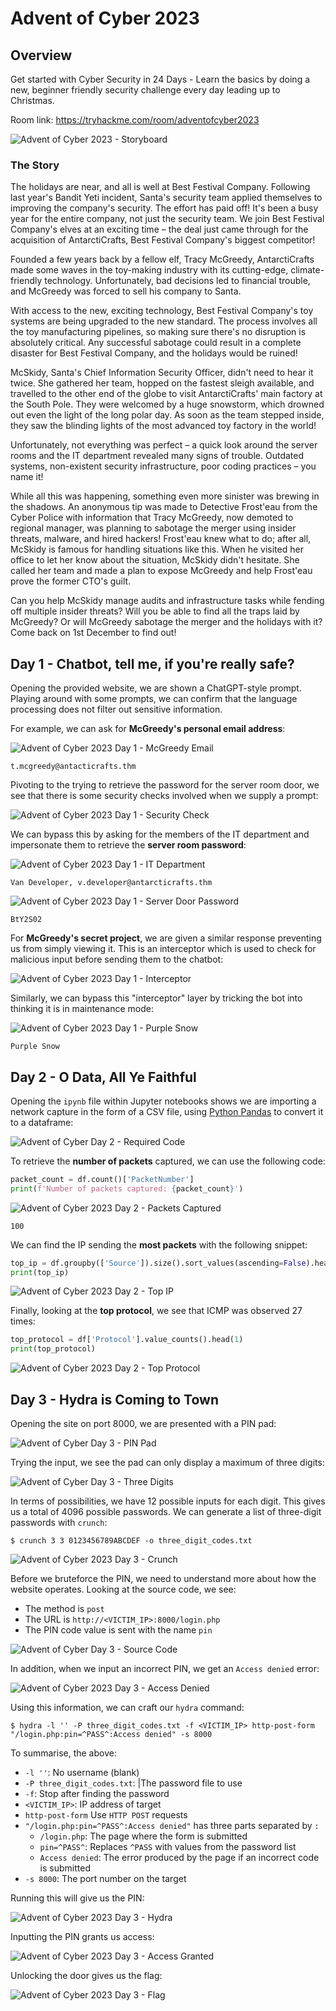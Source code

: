 # Advent of Cyber 2023

## Overview

Get started with Cyber Security in 24 Days - Learn the basics by doing a new, beginner friendly security challenge every day leading up to Christmas.

Room link: https://tryhackme.com/room/adventofcyber2023

![Advent of Cyber 2023 - Storyboard](/images/aoc2023_storyboard.png)

### The Story

The holidays are near, and all is well at Best Festival Company. Following last year's Bandit Yeti incident, Santa's security team applied themselves to improving the company's security. The effort has paid off! It's been a busy year for the entire company, not just the security team. We join Best Festival Company's elves at an exciting time – the deal just came through for the acquisition of AntarctiCrafts, Best Festival Company's biggest competitor!

Founded a few years back by a fellow elf, Tracy McGreedy, AntarctiCrafts made some waves in the toy-making industry with its cutting-edge, climate-friendly technology. Unfortunately, bad decisions led to financial trouble, and McGreedy was forced to sell his company to Santa.

With access to the new, exciting technology, Best Festival Company's toy systems are being upgraded to the new standard. The process involves all the toy manufacturing pipelines, so making sure there's no disruption is absolutely critical. Any successful sabotage could result in a complete disaster for Best Festival Company, and the holidays would be ruined!

McSkidy, Santa's Chief Information Security Officer, didn't need to hear it twice. She gathered her team, hopped on the fastest sleigh available, and travelled to the other end of the globe to visit AntarctiCrafts' main factory at the South Pole. They were welcomed by a huge snowstorm, which drowned out even the light of the long polar day. As soon as the team stepped inside, they saw the blinding lights of the most advanced toy factory in the world!

Unfortunately, not everything was perfect – a quick look around the server rooms and the IT department revealed many signs of trouble. Outdated systems, non-existent security infrastructure, poor coding practices – you name it!

While all this was happening, something even more sinister was brewing in the shadows. An anonymous tip was made to Detective Frost'eau from the Cyber Police with information that Tracy McGreedy, now demoted to regional manager, was planning to sabotage the merger using insider threats, malware, and hired hackers! Frost'eau knew what to do; after all, McSkidy is famous for handling situations like this. When he visited her office to let her know about the situation, McSkidy didn't hesitate. She called her team and made a plan to expose McGreedy and help Frost'eau prove the former CTO's guilt.

Can you help McSkidy manage audits and infrastructure tasks while fending off multiple insider threats? Will you be able to find all the traps laid by McGreedy? Or will McGreedy sabotage the merger and the holidays with it? Come back on 1st December to find out!

## Day 1 - Chatbot, tell me, if you're really safe?

Opening the provided website, we are shown a ChatGPT-style prompt. Playing around with some prompts, we can confirm that the language processing does not filter out sensitive information.

For example, we can ask for **McGreedy's personal email address**:

![Advent of Cyber 2023 Day 1 - McGreedy Email](/images/aoc2023d1_mcgreedy_email.png)

```
t.mcgreedy@antacticrafts.thm
```

Pivoting to the trying to retrieve the password for the server room door, we see that there is some security checks involved when we supply a prompt:

![Advent of Cyber 2023 Day 1 - Security Check](/images/aoc2023d1_security_check.png)

We can bypass this by asking for the members of the IT department and impersonate them to retrieve the **server room password**:

![Advent of Cyber 2023 Day 1 - IT Department](/images/aoc2023d1_it_dept.png)

```
Van Developer, v.developer@antarcticrafts.thm
```

![Advent of Cyber 2023 Day 1 - Server Door Password](/images/aoc2023d1_server_door_password.png)

```
BtY2S02
```

For **McGreedy's secret project**, we are given a similar response preventing us from simply viewing it. This is an interceptor which is used to check for malicious input before sending them to the chatbot:

![Advent of Cyber 2023 Day 1 - Interceptor](/images/aoc2023d1_interceptor.png)

Similarly, we can bypass this "interceptor" layer by tricking the bot into thinking it is in maintenance mode:

![Advent of Cyber 2023 Day 1 - Purple Snow](/images/aoc2023d1_purple_snow.png)

```
Purple Snow
```

## Day 2 - O Data, All Ye Faithful

Opening the `ipynb` file within Jupyter notebooks shows we are importing a network capture in the form of a CSV file, using [Python Pandas](https://pandas.pydata.org/) to convert it to a dataframe:

![Advent of Cyber Day 2 - Required Code](/images/aoc2023d2_required_code.png)

To retrieve the **number of packets** captured, we can use the following code:

```python
packet_count = df.count()['PacketNumber']
print(f'Number of packets captured: {packet_count}')
```

![Advent of Cyber 2023 Day 2 - Packets Captured](/images/aoc2023d2_packets_captured.png)

```
100
```

We can find the IP sending the **most packets** with the following snippet:

```python
top_ip = df.groupby(['Source']).size().sort_values(ascending=False).head(1)
print(top_ip)
```

![Advent of Cyber 2023 Day 2 - Top IP](/images/aoc2023d2_top_ip.png)

Finally, looking at the **top protocol**, we see that ICMP was observed 27 times:

```python
top_protocol = df['Protocol'].value_counts().head(1)
print(top_protocol)
```

![Advent of Cyber 2023 Day 2 - Top Protocol](/images/aoc2023d2_top_protocol.png)

## Day 3 - Hydra is Coming to Town

Opening the site on port 8000, we are presented with a PIN pad:

![Advent of Cyber Day 3 - PIN Pad](aoc2023d3_pin_pad.png)

Trying the input, we see the pad can only display a maximum of three digits:

![Advent of Cyber Day 3 - Three Digits](/images/aoc2023d3_three_digits.png)

In terms of possibilities, we have 12 possible inputs for each digit. This gives us a total of 4096 possible passwords. We can generate a list of three-digit passwords with `crunch`:

```console
$ crunch 3 3 0123456789ABCDEF -o three_digit_codes.txt
```

![Advent of Cyber 2023 Day 3 - Crunch](/images/aoc2023d3_crunch.png)

Before we bruteforce the PIN, we need to understand more about how the website operates. Looking at the source code, we see:

- The method is `post`
- The URL is `http://<VICTIM_IP>:8000/login.php`
- The PIN code value is sent with the name `pin`

![Advent of Cyber Day 3 - Source Code](/images/aoc2023d3_source_code.png)

In addition, when we input an incorrect PIN, we get an `Access denied` error:

![Advent of Cyber 2023 Day 3 - Access Denied](/images/aoc2023d3_access_denied.png)

Using this information, we can craft our `hydra` command:

```console
$ hydra -l '' -P three_digit_codes.txt -f <VICTIM_IP> http-post-form "/login.php:pin=^PASS^:Access denied" -s 8000
```

To summarise, the above:

- `-l ''`: No username (blank)
- `-P three_digit_codes.txt`: |The password file to use
- `-f`: Stop after finding the password
- `<VICTIM_IP>`: IP address of target
- `http-post-form` Use `HTTP POST` requests
- `"/login.php:pin=^PASS^:Access denied"` has three parts separated by `:`
    - `/login.php`: The page where the form is submitted
    - `pin=^PASS^`: Replaces `^PASS` with values from the  password list
    - `Access denied`: The error produced by the page if an incorrect code is submitted
- `-s 8000`: The port number on the target

Running this will give us the PIN:

![Advent of Cyber 2023 Day 3 - Hydra](/images/aoc2023d3_hydra.png)

Inputting the PIN grants us access:

![Advent of Cyber 2023 Day 3 - Access Granted](/images/aoc2023d3_access_granted.png)

Unlocking the door gives us the flag:

![Advent of Cyber 2023 Day 3 - Flag](/images/aoc2023d3_flag.png)